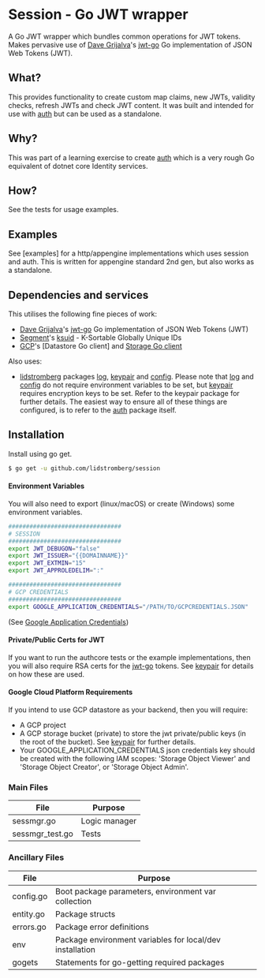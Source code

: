 # Session - Go JWT wrapper

A Go JWT wrapper which bundles common operations for JWT tokens. Makes pervasive use of [Dave Grijalva]'s [jwt-go] Go implementation of JSON Web Tokens (JWT).

## What?
This provides functionality to create custom map claims, new JWTs, validity checks, refresh JWTs and check JWT content. It was built and intended for use with [auth] but can be used as a standalone.

## Why?
This was part of a learning exercise to create [auth] which is a very rough Go equivalent of dotnet core Identity services.

## How?
See the tests for usage examples.

## Examples
See [examples] for a http/appengine implementations which uses session and auth. This is written for appengine standard 2nd gen, but also works as a standalone.

## Dependencies and services
This utilises the following fine pieces of work:
* [Dave Grijalva]'s [jwt-go] Go implementation of JSON Web Tokens (JWT)
* [Segment]'s [ksuid] - K-Sortable Globally Unique IDs
* [GCP]'s [Datastore Go client] and [Storage Go client]
 
Also uses:
* [lidstromberg] packages [log], [keypair] and [config]. Please note that [log] and [config] do not require environment variables to be set, but [keypair] requires encryption keys to be set. Refer to the keypair package for further details. The easiest way to ensure all of these things are configured, is to refer to the [auth] package itself.

## Installation
Install using go get.

```sh
$ go get -u github.com/lidstromberg/session
```
#### Environment Variables
You will also need to export (linux/macOS) or create (Windows) some environment variables.

```sh
################################
# SESSION
################################
export JWT_DEBUGON="false"
export JWT_ISSUER="{{DOMAINNAME}}"
export JWT_EXTMIN="15"
export JWT_APPROLEDELIM=":"
```
```sh
################################
# GCP CREDENTIALS
################################
export GOOGLE_APPLICATION_CREDENTIALS="/PATH/TO/GCPCREDENTIALS.JSON"
```
(See [Google Application Credentials])

#### Private/Public Certs for JWT
If you want to run the authcore tests or the example implementations, then you will also require RSA certs for the [jwt-go] tokens. See [keypair] for details on how these are used.

#### Google Cloud Platform Requirements
If you intend to use GCP datastore as your backend, then you will require:
* A GCP project
* A GCP storage bucket (private) to store the jwt private/public keys (in the root of the bucket). See [keypair] for further details.
* Your GOOGLE_APPLICATION_CREDENTIALS json credentials key should be created with the following IAM scopes: 'Storage Object Viewer' and 'Storage Object Creator', or 'Storage Object Admin'.


### Main Files
| File | Purpose |
| ------ | ------ |
| sessmgr.go | Logic manager |
| sessmgr_test.go | Tests |

### Ancillary Files
| File | Purpose |
| ------ | ------ |
| config.go | Boot package parameters, environment var collection |
| entity.go | Package structs || errors.go | Package error definitions |
| errors.go | Package error definitions |
| env | Package environment variables for local/dev installation |
| gogets | Statements for go-getting required packages |


   [Dave Grijalva]: <https://github.com/dgrijalva>
   [jwt-go]: <https://github.com/dgrijalva/jwt-go>
   [Segment]: <https://github.com/segmentio>
   [ksuid]: <https://github.com/segmentio/ksuid>
   [GCP]: <https://cloud.google.com/>
   [Storage Go client]: <https://cloud.google.com/storage/docs/reference/libraries#client-libraries-install-go>
   [Google Application Credentials]: <https://cloud.google.com/docs/authentication/production#auth-cloud-implicit-go>
   [lidstromberg]: <https://github.com/lidstromberg>
   [log]: <https://github.com/lidstromberg/log>
   [keypair]: <https://github.com/lidstromberg/keypair>
   [config]: <https://github.com/lidstromberg/config>
   [auth]: <https://github.com/lidstromberg/auth>
